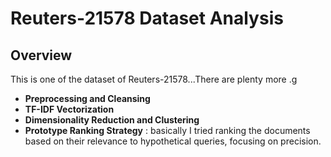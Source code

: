 # Reuters-21578 Dataset Analysis


## Overview
This is one of the dataset of Reuters-21578...There are plenty more .g 

- **Preprocessing and Cleansing**
- **TF-IDF Vectorization**
- **Dimensionality Reduction and Clustering**
- **Prototype Ranking Strategy** : basically I tried ranking the documents based on their relevance to hypothetical queries, focusing on precision.
